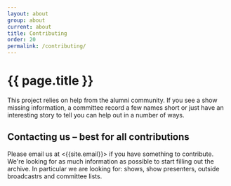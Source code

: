 ```yaml
---
layout: about
group: about
current: about
title: Contributing
order: 20
permalink: /contributing/
---
```


# <i class="octicon octicon-git-pull-request fa-fw"></i> {{ page.title }}

This project relies on help from the alumni community. If you see a show missing information, a committee record a few names short or just have an interesting story to tell you can help out in a number of ways.

## Contacting us <span class="headerlite">&ndash; best for all contributions</span>

Please email us at <{{site.email}}> if you have something to contribute. We're looking for as much information as possible to start filling out the archive. In particular we are looking for: shows, show presenters, outside broadcastrs and committee lists. 

<!-- ## Report problems with individual pages <span class="headerlite">&ndash; best for small additions</span>

We use an issue tracker to maintain a list of jobs to do. If you spot a misspelled name, a terrible typo or can help us fill in some blanks you can add to this by reporting problems with pages.

Click the <strong class="tag"><i class="ion-chatbox-working"></i> Message the Editors</strong> button on the right when on the page you want to tell us about and complete a report.

Please keep in mind all reports are public. You can see [all reports made using this tool here](https://github.com/urn/urn-history-project/issues?q=label%3Areport-tool+).

## Propose improvements <span class="headerlite">&ndash; suitable for all changes</span>

The <strong class="tag"><i class="octicon octicon octicon-pencil"></i> Improve This Page</strong> button appears on pages suitable for direct edits. By clicking on <strong>Propose Improvements</strong>, you will be taken through to our GitHub page to create a _fork_ of the repository, make your changes to that page, and submit a _pull request_.

This process is a little bit more involved than the other two, see the [Contributors' Guide](/docs/contributing/) for more information, or to learn how to make larger changes, such as to multiple pages or templates. -->

<!-- ## Upload images <span class="headerlite">&ndash; for photographs and other media</span>

See the [sending in images](/upload/) page. -->
